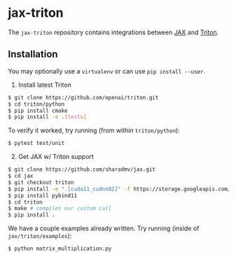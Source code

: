 # jax-triton

The `jax-triton` repository contains integrations between [JAX](https://github.com/google/jax) and [Triton](https://github.com/openai/triton).

## Installation

You may optionally use a `virtualenv` or can use `pip install --user`.

1. Install latest Triton

```bash
$ git clone https://github.com/openai/triton.git
$ cd triton/python
$ pip install cmake
$ pip install -e .[tests]
```

To verify it worked, try running (from within `triton/python`):
```bash
$ pytest test/unit
```

2. Get JAX w/ Triton support

```bash
$ git clone https://github.com/sharadmv/jax.git
$ cd jax
$ git checkout triton
$ pip install -e ".[cuda11_cudnn82]" -f https://storage.googleapis.com/jax-releases/jax_cuda_releases.html
$ pip install pybind11
$ cd triton
$ make # compiles our custom call
$ pip install .
```

We have a couple examples already written. Try running (inside of `jax/triton/examples`):
```bash
$ python matrix_multiplication.py
```
